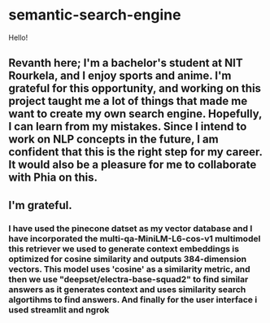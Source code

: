 # semantic-search-engine
Hello!
## Revanth here; I'm a bachelor's student at NIT Rourkela, and I enjoy sports and anime. I'm grateful for this opportunity, and working on this project taught me a lot of things that made me want to create my own search engine. Hopefully, I can learn from my mistakes. Since I intend to work on NLP concepts in the future, I am confident that this is the right step for my career. It would also be a pleasure for me to collaborate with Phia on this.
## I'm grateful.
### I have used the pinecone datset as my vector database and I have incorporated the multi-qa-MiniLM-L6-cos-v1 multimodel this retriever we used to generate context embeddings is optimized for cosine similarity and outputs 384-dimension vectors. This model uses 'cosine' as a similarity metric, and then we use "deepset/electra-base-squad2" to find similar answers as it generates context and uses similarity search algortihms to find answers. And finally for the user interface i used streamlit and ngrok
